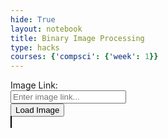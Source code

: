 ```yaml
---
hide: True
layout: notebook
title: Binary Image Processing
type: hacks
courses: {'compsci': {'week': 1}}
---
```


<html lang="en">
<head>
  <meta charset="UTF-8">
  <meta name="viewport" content="width=device-width, initial-scale=1.0">
  <title>Image Processing with JS</title>
</head>
<body>
  <label for="imageLink">Image Link:</label>
  <br>
  <input type="text" id="imageLink" placeholder="Enter image link...">
  <br>
  <button id="loadButton" style="display: inline;">Load Image</button>
  <br>
  <canvas id="canvas" style="border: 1px solid #000;"></canvas>
  <br>
  <button id="processButton" style="display: none;">Process Image to Binary</button>
  <button id="reverseHexButton" style="display: none;">Reverse Hex Color</button>
  <button id="originalButton" style="display: none;">Show Original Image</button>

  

  <script>
    document.addEventListener('DOMContentLoaded', function() {
      const canvas = document.getElementById('canvas');
      const ctx = canvas.getContext('2d');
      const loadButton = document.getElementById('loadButton');
      const processButton = document.getElementById('processButton');
      const originalButton = document.getElementById('originalButton');
      const reverseHexButton = document.getElementById('reverseHexButton');
      let img = new Image();

      function clearCanvas() {
        ctx.clearRect(0, 0, canvas.width, canvas.height);
      }

      function loadAndDisplayImage() {
        const imageLink = document.getElementById('imageLink').value;
        if (!imageLink) {
          alert('Please enter an image link.');
          return;
        }
        clearCanvas();
        img.crossOrigin = 'Anonymous';
        img.onload = function() {
          canvas.width = img.width / 2;
          canvas.height = img.height / 2;
          ctx.drawImage(img, 0, 0, canvas.width, canvas.height);
          processButton.style.display = 'inline';
          reverseHexButton.style.display = 'inline';
          originalButton.style.display = 'none';
        };
        img.onerror = function() {
          alert('Error loading image. Please check the URL and try again.');
          processButton.style.display = 'none';
          reverseHexButton.style.display = 'none';
          originalButton.style.display = 'none';
        };
        img.src = imageLink;
      }

      function convertToBinary() {
        const imageData = ctx.getImageData(0, 0, canvas.width, canvas.height);
        const data = imageData.data;
        for (let i = 0; i < data.length; i += 4) {
          const brightness = 0.34 * data[i] + 0.5 * data[i + 1] + 0.16 * data[i + 2];
          const threshold = 128;
          const color = brightness > threshold ? 255 : 0;
          data[i] = data[i + 1] = data[i + 2] = color;
        }
        ctx.putImageData(imageData, 0, 0);
        toggleButtonsAfterProcessing();
      }

      function reverseHexColor() {
        const imageData = ctx.getImageData(0, 0, canvas.width, canvas.height);
        const data = imageData.data;
        for (let i = 0; i < data.length; i += 4) {
          data[i] = 255 - data[i];       // Reverse Red
          data[i + 1] = 255 - data[i + 1]; // Reverse Green
          data[i + 2] = 255 - data[i + 2]; // Reverse Blue
        }
        ctx.putImageData(imageData, 0, 0);
        toggleButtonsAfterProcessing();
      }

      function toggleButtonsAfterProcessing() {
        processButton.style.display = 'none';
        reverseHexButton.style.display = 'none';
        originalButton.style.display = 'inline';
      }

      loadButton.addEventListener('click', loadAndDisplayImage);
      processButton.addEventListener('click', convertToBinary);
      reverseHexButton.addEventListener('click', reverseHexColor);
      originalButton.addEventListener('click', () => {
        if (img.complete && img.src) {
          ctx.drawImage(img, 0, 0, canvas.width, canvas.height);
          processButton.style.display = 'inline';
          reverseHexButton.style.display = 'inline';
          originalButton.style.display = 'none';
        }
      });
    });
  </script>
</body>
</html>
